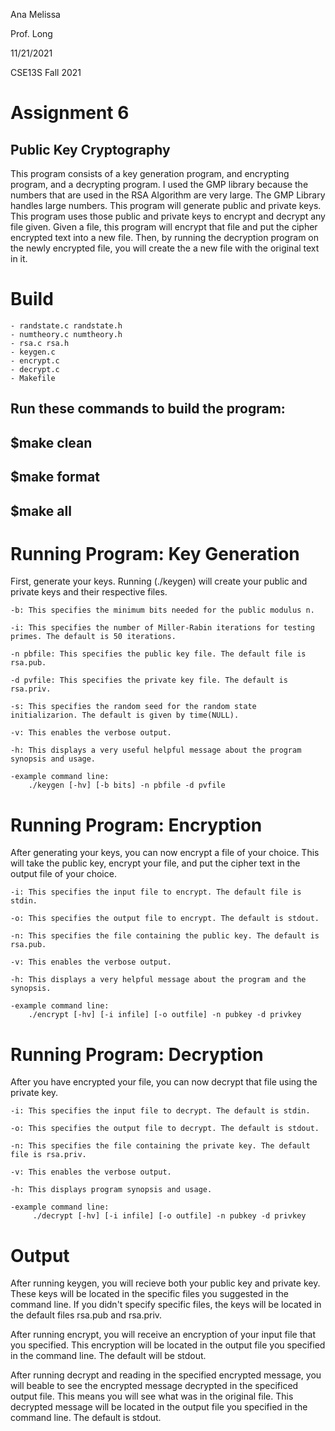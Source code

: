 Ana Melissa

Prof. Long

11/21/2021

CSE13S Fall 2021

# Assignment 6
## Public Key Cryptography

This program consists of a key generation program, and encrypting program, and a decrypting program. I used the GMP library because the numbers that are used in the RSA Algorithm are very large. The GMP Library handles large numbers. This program will generate public and private keys. This program uses those public and private keys to encrypt and decrypt any file given. Given a file, this program will encrypt that file and put the cipher encrypted text into a new file. Then, by running the decryption program on the newly encrypted file, you will create the a new file with the original text in it.

# Build
	- randstate.c randstate.h
	- numtheory.c numtheory.h
	- rsa.c rsa.h
	- keygen.c
	- encrypt.c
	- decrypt.c
	- Makefile

Run these commands to build the program:
---
$make clean
---
$make format
---
$make all
---

# Running Program: Key Generation

First, generate your keys. Running (./keygen) will create your public and private keys and their respective files.
	
	-b: This specifies the minimum bits needed for the public modulus n.
	
	-i: This specifies the number of Miller-Rabin iterations for testing primes. The default is 50 iterations.
	
	-n pbfile: This specifies the public key file. The default file is rsa.pub.
	
	-d pvfile: This specifies the private key file. The default is rsa.priv.
	
	-s: This specifies the random seed for the random state initializarion. The default is given by time(NULL).
	
	-v: This enables the verbose output.
	
	-h: This displays a very useful helpful message about the program synopsis and usage.

	-example command line:
		./keygen [-hv] [-b bits] -n pbfile -d pvfile


# Running Program: Encryption

After generating your keys, you can now encrypt a file of your choice. This will take the public key, encrypt your file, and put the cipher text in the output file of your choice.
	
	-i: This specifies the input file to encrypt. The default file is stdin.

	-o: This specifies the output file to encrypt. The default is stdout.

	-n: This specifies the file containing the public key. The default is rsa.pub.

	-v: This enables the verbose output.

	-h: This displays a very helpful message about the program and the synopsis.
	
	-example command line:
		./encrypt [-hv] [-i infile] [-o outfile] -n pubkey -d privkey
 

# Running Program: Decryption
After you have encrypted your file, you can now decrypt that file using the private key. 
	
	-i: This specifies the input file to decrypt. The default is stdin.

	-o: This specifies the output file to decrypt. The default is stdout.

	-n: This specifies the file containing the private key. The default file is rsa.priv.

	-v: This enables the verbose output.

	-h: This displays program synopsis and usage.

	-example command line:
		 ./decrypt [-hv] [-i infile] [-o outfile] -n pubkey -d privkey


# Output
After running keygen, you will recieve both your public key and private key. These keys will be located in the specific files you suggested in the command line. If you didn't specify specific files, the keys will be located in the default files rsa.pub and rsa.priv.

After running encrypt, you will receive an encryption of your input file that you specified. This encryption will be located in the output file you specified in the command line. The default will be stdout.

After running decrypt and reading in the specified encrypted message, you will beable to see the encrypted message decrypted in the specificed output file. This means you will see what was in the original file. This decrypted message will be located in the output file you specified in the command line. The default is stdout.






